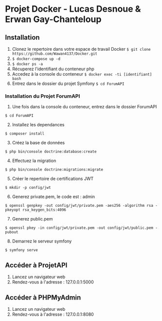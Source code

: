 # Projet Docker - Lucas Desnoue & Erwan Gay-Chanteloup

## Installation 

1. Clonez le repertoire dans votre espace de travail Docker `$ git clone https://github.com/Wawan4137/Docker.git` 
2. `$ docker-compose up -d`
3. `$ docker ps -a`
4. Récuperez l'identifiant du conteneur php
5. Accedez à la console du conteneur `$ docker exec -ti [identifiant] bash`
6. Entrez dans le dossier du projet Symfony `$ cd ForumAPI`

### Installation du Projet ForumAPI

1. Une fois dans la console du conteneur, entrez dans le dossier ForumAPI 

`$ cd ForumAPI`

2. Installez les dependances 

`$ composer install`

3. Créez la base de données 

`$ php bin/console doctrine:database:create`

4. Effectuez la migration 

`$ php bin/console doctrine:migrations:migrate`

5. Créer le repertoire de certifications JWT

`$ mkdir -p config/jwt`

6. Generez private.pem, le code est : admin

`$ openssl genpkey -out config/jwt/private.pem -aes256 -algorithm rsa -pkeyopt rsa_keygen_bits:4096`

7. Generez public.pem

`$ openssl pkey -in config/jwt/private.pem -out config/jwt/public.pem -pubout`

8. Demarrez le serveur symfony

`$ symfony serve`

## Accéder à ProjetAPI

1. Lancez un navigateur web
2. Rendez-vous à l'adresse : 127.0.0.1:5000

## Accéder à PHPMyAdmin

1. Lancez un navigateur web
2. Rendez-vous à l'adresse : 127.0.0.1:8080
